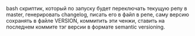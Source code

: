 bash скриптик, который по запуску будет переключать текущую репу в master, генерировать changelog, писать его в файл в репе, саму версию сохранять в файле VERSION, коммитить эти ченжи,  ставить на последнем коммите тэг версии в формате semantic versioning.
